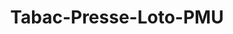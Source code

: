 ---
title: "Tabac-Presse-Loto-PMU"
url: /villiers-saint-frederic/tabac-presse-loto-pmu/
shop: marchand de journaux
---